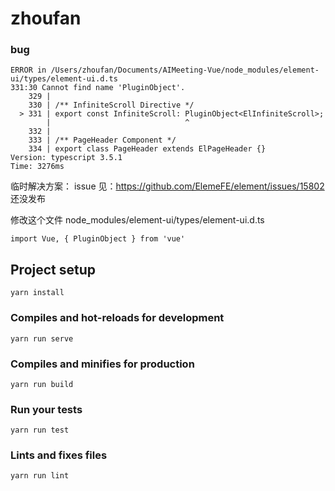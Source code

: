# zhoufan

### bug

```
ERROR in /Users/zhoufan/Documents/AIMeeting-Vue/node_modules/element-ui/types/element-ui.d.ts
331:30 Cannot find name 'PluginObject'.
    329 |
    330 | /** InfiniteScroll Directive */
  > 331 | export const InfiniteScroll: PluginObject<ElInfiniteScroll>;
        |                              ^
    332 |
    333 | /** PageHeader Component */
    334 | export class PageHeader extends ElPageHeader {}
Version: typescript 3.5.1
Time: 3276ms
```

临时解决方案：
issue 见：https://github.com/ElemeFE/element/issues/15802 还没发布

修改这个文件 node_modules/element-ui/types/element-ui.d.ts

```
import Vue, { PluginObject } from 'vue'
```

## Project setup

```
yarn install
```

### Compiles and hot-reloads for development

```
yarn run serve
```

### Compiles and minifies for production

```
yarn run build
```

### Run your tests

```
yarn run test
```

### Lints and fixes files

```
yarn run lint
```
